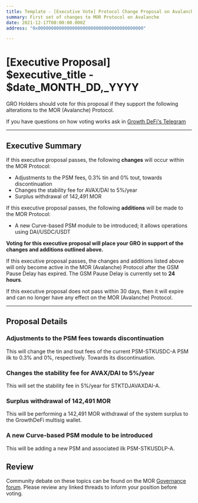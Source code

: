 ```yaml
---
title: Template - [Executive Vote] Protocol Change Proposal on Avalanche - December 17, 2021
summary: First set of changes to MOR Protocol on Avalanche
date: 2021-12-17T00:00:00.000Z
address: "0x0000000000000000000000000000000000000000"

---
```

# [Executive Proposal] $executive_title - $date_MONTH_DD,_YYYY

GRO Holders should vote for this proposal if they support the following alterations to the MOR (Avalanche) Protocol.

If you have questions on how voting works ask in [Growth DeFi's Telegram](https://t.me/growthdefi)

---

## Executive Summary

If this executive proposal passes, the following **changes** will occur within the MOR Protocol:
- Adjustments to the PSM fees, 0.3% tin and 0% tout, towards discontinuation
- Changes the stability fee for AVAX/DAI to 5%/year
- Surplus withdrawal of 142,491 MOR

If this executive proposal passes, the following **additions** will be made to the MOR Protocol:
- A new Curve-based PSM module to be introduced; it allows operations using DAI/USDC/USDT

**Voting for this executive proposal will place your GRO in support of the changes and additions outlined above.**

If this executive proposal passes, the changes and additions listed above will only become active in the MOR (Avalanche) Protocol after the GSM Pause Delay has expired. The GSM Pause Delay is currently set to **24 hours**.

If this executive proposal does not pass within 30 days, then it will expire and can no longer have any effect on the MOR (Avalanche) Protocol.

---

## Proposal Details

### Adjustments to the PSM fees towards discontinuation

This will change the tin and tout fees of the current PSM-STKUSDC-A PSM ilk to 0.3% and 0%, respectively. Towards its discontinuation.

### Changes the stability fee for AVAX/DAI to 5%/year

This will set the stability fee in 5%/year for STKTDJAVAXDAI-A.

### Surplus withdrawal of 142,491 MOR

This will be performing a 142,491 MOR withdrawal of the system surplus to the GrowthDeFi multisig wallet.

### A new Curve-based PSM module to be introduced

This will be adding a new PSM and associated ilk PSM-STKUSDLP-A.

## Review

Community debate on these topics can be found on the MOR [Governance forum](https://forum.growthdefi.com/). Please review any linked threads to inform your position before voting.
